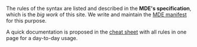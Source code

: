 The rules of the syntax are listed and described in the **MDE's specification**, which is 
the *big work* of this site. We write and maintain the [MDE manifest](02-manifest.html)
for this purpose.

A quick documentation is proposed in the [cheat sheet](03-cheat-sheet.html) with all
rules in one page for a day-to-day usage.